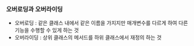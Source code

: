 ### 오버로딩과 오버라이딩

- 오버로딩 : 같은 클래스 내에서 같은 이름을 가지지만 매개변수를 다르게 하여 다른 기능을 수행할 수 있게 하는 것
- 오버라이딩 : 상위 클래스의 메서드를 하위 클래스에서 재정의 하는 것